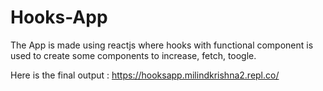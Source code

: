 # Hooks-App
The App is made using reactjs where hooks with functional component is used to create some components to increase, fetch, toogle.


Here is the final output : https://hooksapp.milindkrishna2.repl.co/

